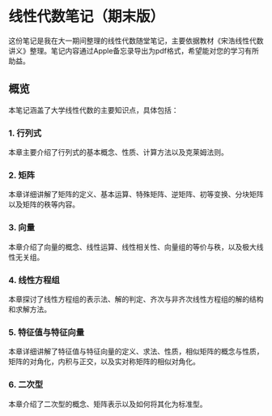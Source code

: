 # 线性代数笔记（期末版）

这份笔记是我在大一期间整理的线性代数随堂笔记，主要依据教材《宋浩线性代数讲义》整理。笔记内容通过Apple备忘录导出为pdf格式，希望能对您的学习有所助益。

## 概览

本笔记涵盖了大学线性代数的主要知识点，具体包括：

### 1. 行列式

本章主要介绍了行列式的基本概念、性质、计算方法以及克莱姆法则。

### 2. 矩阵

本章详细讲解了矩阵的定义、基本运算、特殊矩阵、逆矩阵、初等变换、分块矩阵以及矩阵的秩等内容。

### 3. 向量

本章介绍了向量的概念、线性运算、线性相关性、向量组的等价与秩，以及极大线性无关组。

### 4. 线性方程组

本章探讨了线性方程组的表示法、解的判定、齐次与非齐次线性方程组的解的结构和求解方法。

### 5. 特征值与特征向量

本章详细讲解了特征值与特征向量的定义、求法、性质，相似矩阵的概念与性质，矩阵的对角化，内积与正交，以及实对称矩阵的相似对角化。

### 6. 二次型

本章介绍了二次型的概念、矩阵表示以及如何将其化为标准型。
